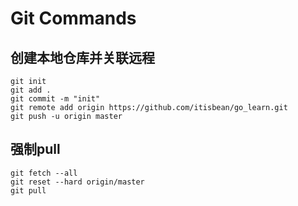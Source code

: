 # Git Commands

## 创建本地仓库并关联远程

```
git init
git add .
git commit -m "init"
git remote add origin https://github.com/itisbean/go_learn.git
git push -u origin master
```

## 强制pull

```
git fetch --all
git reset --hard origin/master
git pull
```
